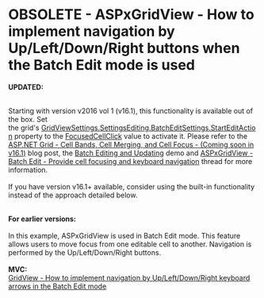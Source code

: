 # OBSOLETE - ASPxGridView - How to implement navigation by Up/Left/Down/Right buttons when the Batch Edit mode is used


<strong>UPDATED:</strong><br><br>
<p>Starting with version v2016 vol 1 (v16.1), this functionality is available out of the box. Set the grid's <a href="http://help.devexpress.com/#AspNet/DevExpressWebGridBatchEditSettings_StartEditActiontopic">GridViewSettings.SettingsEditing.BatchEditSettings.StartEditAction</a> property to the <a href="https://documentation.devexpress.com/#AspNet/DevExpressWebGridViewBatchStartEditActionEnumtopic">FocusedCellClick</a> value to activate it. Please refer to the <a href="https://community.devexpress.com/blogs/aspnet/archive/2016/06/02/asp-net-grid-cell-bands-cell-merging-and-cell-focus-coming-soon-in-v16-1.aspx">ASP.NET Grid - Cell Bands, Cell Merging, and Cell Focus - (Coming soon in v16.1)</a> blog post, the <a href="http://demos.devexpress.com/MVCxGridViewDemos/Editing/BatchEditing">Batch Editing and Updating</a> demo and <a href="https://www.devexpress.com/Support/Center/p/T363560">ASPxGridView - Batch Edit - Provide cell focusing and keyboard navigation</a> thread for more information.<br><br>If you have version v16.1+ available, consider using the built-in functionality instead of the approach detailed below.</p>
<br><strong>For earlier versions:</strong><br><br>In this example, ASPxGridView is used in Batch Edit mode. This feature allows users to move focus from one editable cell to another. Navigation is performed by the Up/Left/Down/Right buttons.<br><br><strong>MVC:</strong><br><a href="https://www.devexpress.com/Support/Center/p/T350476">GridView - How to implement navigation by Up/Left/Down/Right keyboard arrows in the Batch Edit mode </a>

<br/>


